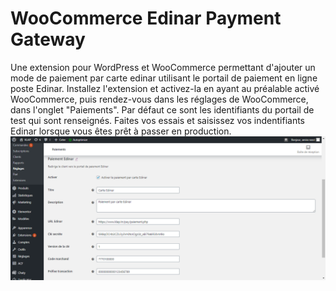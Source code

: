 # WooCommerce Edinar Payment Gateway
Une extension pour WordPress et WooCommerce permettant d'ajouter un mode de paiement par carte edinar utilisant le portail de paiement en ligne poste Edinar.
Installez l'extension et activez-la en ayant au préalable activé WooCommerce, puis rendez-vous dans les réglages de WooCommerce, dans l'onglet "Paiements".
Par défaut ce sont les identifiants du portail de test qui sont renseignés.
Faites vos essais et saisissez vos indentifiants Edinar lorsque vous êtes prêt à passer en production.
![alt text](https://github.com/Amira1502/plugin-paiement-woocommerce-E-Dinar/blob/master/screenbud-38b26579-d2e8-4822-a76c-07493db7c21d.png)

